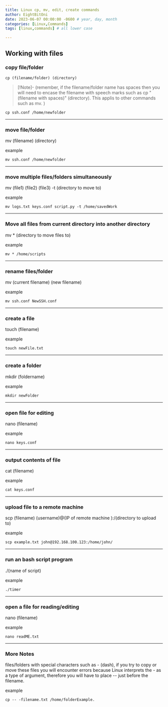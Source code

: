 ```yaml
---
title: Linux cp, mv, edit, create commands
author: EightBitOni
date: 2023-06-07 00:00:00 -0600 # year, day, month
categories: [Linux,Commands]
tags: [linux,commands] # all lower case

---
```


## Working with files


### copy file/folder  


```shell
cp (filename/folder) (directory)
```

>[!Note]-
>(remember, if the filename/folder name has spaces then you will need to encase the filename with speech marks such as cp "(filename with spaces)" (directory). This applis to other commands such as mv. )  

```shell
cp ssh.conf /home/newfolder 
```
---

### move file/folder  

mv (filename) (directory)  

example
```shell
mv ssh.conf /home/newfolder  
```
---

### move multiple files/folders simultaneously  

mv (file1) (file2) (file3) -t (directory to move to)

example
```shell
mv logs.txt keys.conf script.py -t /home/savedWork
```
---

### Move all files from current directory into another directory  

mv * (directory to move files to)  

example
```shell
mv * /home/scripts  
```
---
### rename files/folder  

mv (current filename) (new filename)  

example
```shell
mv ssh.conf NewSSH.conf  
```
---
### create a file  

touch (filename)  

example
```shell
touch newFile.txt  
```
---
### create a folder  

mkdir (foldername)  

example
```shell
mkdir newFolder
```
---
### open file for editing  

nano (filename)  

example
```shell
nano keys.conf
```
---
### output contents of file  

cat (filename)  

example
```shell
cat keys.conf  
```
---
### upload file to a remote machine  

scp (filename) (username)@(IP of remote machine ):/(directory to upload to)

example
```shell
scp example.txt john@192.168.100.123:/home/john/
```
---
### run an bash script program  

./(name of script)  

example
```shell
./timer  
```
---
### open a file for reading/editing  

nano (filename)  

example
```
nano readME.txt
```
---
### More Notes

files/folders with special characters such as - (dash), if you try to copy or move these files you will encounter errors because Linux interprets the - as a type of argument, therefore you will have to place -- just before the filename. 

example
```shell
cp -- -filename.txt /home/folderExample.
```